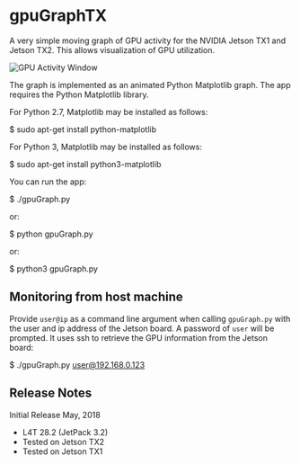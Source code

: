 # gpuGraphTX
A very simple moving graph of GPU activity for the NVIDIA Jetson TX1 and Jetson TX2. This allows visualization of GPU utilization.

![GPU Activity Window](https://github.com/jetsonhacks/gpuGraphTX/blob/master/gpuGraph.png)

The graph is implemented as an animated Python Matplotlib graph. The app requires the Python Matplotlib library.

For Python 2.7, Matplotlib may be installed as follows:

$ sudo apt-get install python-matplotlib

For Python 3, Matplotlib may be installed as follows:

$ sudo apt-get install python3-matplotlib

You can run the app:

$ ./gpuGraph.py

or:

$ python gpuGraph.py

or:

$ python3 gpuGraph.py

## Monitoring from host machine

Provide ``user@ip`` as a command line argument when calling ``gpuGraph.py`` with the user and ip address of the Jetson board. A password of ``user`` will be prompted. It uses ssh to retrieve the GPU information from the Jetson board:

$ ./gpuGraph.py user@192.168.0.123

<h2>Release Notes</h2>

Initial Release May, 2018
* L4T 28.2 (JetPack 3.2)
* Tested on Jetson TX2
* Tested on Jetson TX1

